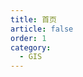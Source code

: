 ```yaml
---
title: 首页
article: false
order: 1
category:
  - GIS
---
```


<iframe
:src="$withBase('/markmap/Awesome-GIS.html')"
width="100%"
height="550"
frameborder="0"
scrolling="No"
leftmargin="0"
topmargin="0"
/>
